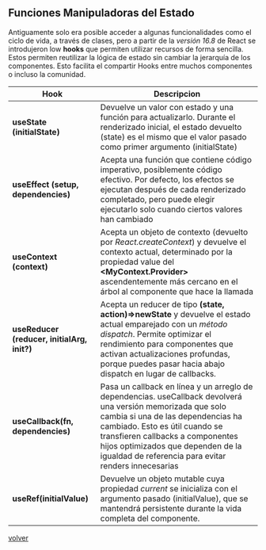 ## Funciones Manipuladoras del Estado

Antiguamente solo era posible acceder a algunas funcionalidades como el ciclo de vida, a través de clases, pero a partir de la _versión 16.8_ de React se introdujeron low __hooks__ que permiten utilizar recursos de forma sencilla. Estos permiten reutilizar la lógica de estado sin cambiar la jerarquía de los componentes. Esto facilita el compartir Hooks entre muchos componentes o incluso la comunidad.

|Hook|Descripcion|
|--|--|
|__useState (initialState)__| Devuelve un valor con estado y una función para actualizarlo. Durante el renderizado inicial, el estado devuelto (state) es el mismo que el valor pasado como primer argumento (initialState) |
|__useEffect (setup, dependencies)__| Acepta una función que contiene código imperativo, posiblemente código efectivo. Por defecto, los efectos se ejecutan después de cada renderizado completado, pero puede elegir ejecutarlo solo cuando ciertos valores han cambiado |
|__useContext (context)__| Acepta un objeto de contexto (devuelto por _React.createContext_) y devuelve el contexto actual, determinado por la propiedad value del __<MyContext.Provider>__ ascendentemente más cercano en el árbol al componente que hace la llamada |
|__useReducer (reducer, initialArg, init?)__| Acepta un reducer de tipo __(state, action)=>newState__ y devuelve el estado actual emparejado con un _método dispatch_. Permite optimizar el rendimiento para componentes que activan actualizaciones profundas, porque puedes pasar hacia abajo dispatch en lugar de callbacks. |
|__useCallback(fn, dependencies)__| Pasa un callback en línea y un arreglo de dependencias. useCallback devolverá una versión memorizada que solo cambia si una de las dependencias ha cambiado. Esto es útil cuando se transfieren callbacks a componentes hijos optimizados que dependen de la igualdad de referencia para evitar renders innecesarias |
|__useRef(initialValue)__| Devuelve un objeto mutable cuya propiedad _current_ se inicializa con el argumento pasado (initialValue), que se mantendrá persistente durante la vida completa del componente. |

[volver](../readme.md)